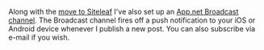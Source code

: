 Along with the [move to Siteleaf](/writing/moved-to-siteleaf/) I've also set up an [App.net Broadcast channel](http://app.net/c/207j). The Broadcast channel fires off a push notification to your iOS or Android device whenever I publish a new post. You can also subscribe via e-mail if you wish.
